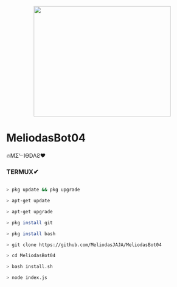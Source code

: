 <p align="center">
<img src="https://media.tenor.com/images/21a71aaee13a67feece9695630d6e338/tenor.gif" width="360" height="290"/>
</p>

# MeliodasBot04



🔥MΣᄂIӨDΛƧ❤

### TERMUX✔

```bash

> pkg update && pkg upgrade

> apt-get update

> apt-get upgrade

> pkg install git

> pkg install bash

> git clone https://github.com/MeliodasJAJA/MeliodasBot04

> cd MeliodasBot04

> bash install.sh

> node index.js
```
